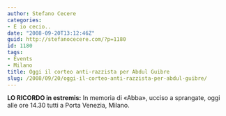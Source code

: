 ```yaml
---
author: Stefano Cecere
categories:
- E io cecio..
date: "2008-09-20T13:12:46Z"
guid: http://stefanocecere.com/?p=1180
id: 1180
tags:
- Events
- Milano
title: Oggi il corteo anti-razzista per Abdul Guibre
slug: /2008/09/20/oggi-il-corteo-anti-razzista-per-abdul-guibre/
---
```


**LO RICORDO in estremis:** In memoria di «Abba», ucciso a sprangate, oggi alle ore 14.30 tutti a Porta Venezia, Milano.